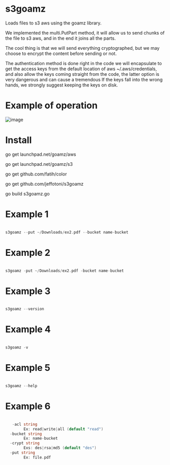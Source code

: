 # s3goamz

Loads files to s3 aws using the goamz library.

We implemented the multi.PutPart method, it will allow us to send chunks of the file to s3 aws, and in the end it joins all the parts.

The cool thing is that we will send everything cryptographed, but we may choose to encrypt the content before sending or not.

The authentication method is done right in the code we will encapsulate to get the access keys from the default location of aws ~/.aws/credentials, and also allow the keys coming straight from the code, the latter option is very dangerous and can cause a tremendous If the keys fall into the wrong hands, we strongly suggest keeping the keys on disk.


# Example of operation

![image]()


# Install

go get launchpad.net/goamz/aws

go get launchpad.net/goamz/s3

go get github.com/fatih/color

go get github.com/jeffotoni/s3goamz

go build s3goamz.go

# Example 1

```go

s3goamz --put ~/Downloads/ex2.pdf --bucket name-bucket

```

# Example 2 

```go

s3goamz -put ~/Downloads/ex2.pdf -bucket name-bucket

```

# Example 3 

```go

s3goamz --version

```

# Example 4 

```go

s3goamz -v

```


# Example 5 

```go

s3goamz --help

```

# Example 6 

```go

   -acl string
    	Ex: read|write|all (default "read")
  -bucket string
    	Ex: name-bucket
  -crypt string
    	Exs: des|rsa|md5 (default "des")
  -put string
    	Ex: file.pdf

```
